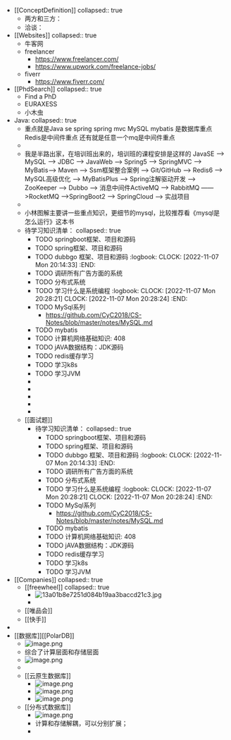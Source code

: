 - [[ConceptDefinition]]
  collapsed:: true
	- 两方和三方：
	- 洽谈：
- [[Websites]]
  collapsed:: true
	- 牛客网
	- freelancer
		- https://www.freelancer.com/
		- https://www.upwork.com/freelance-jobs/
	- fiverr
		- https://www.fiverr.com/
- [[PhdSearch]]
  collapsed:: true
	- Find a PhD
	- EURAXESS
	- 小木虫
- Java:
  collapsed:: true
	- 重点就是Java se    spring  spring mvc
	  MySQL  mybatis 是数据库重点
	  Redis是中间件重点
	  还有就是任意一个mq是中间件重点
	-
	- 我是半路出家，在培训班出来的，培训班的课程安排是这样的
	  JavaSE ——> MySQL ——> JDBC ——> JavaWeb ——> Spring5 ——> SpringMVC ——> MyBatis--> Maven ——> Ssm框架整合案例 ——> Git/GitHub ——> Redis6 ——> MySQL高级优化 ——> MyBatisPlus ——> Spring注解驱动开发 ——> ZooKeeper ——> Dubbo ——> 消息中间件ActiveMQ ——> RabbitMQ ——>RocketMQ ——>SpringBoot2 ——> SpringCloud ——> 实战项目
	-
	- 小林图解主要讲一些重点知识，更细节的mysql，比较推荐看《mysql是怎么运行》这本书
	- 待学习知识清单：
	  collapsed:: true
		- TODO springboot框架、项目和源码
		- TODO spring框架、项目和源码
		- TODO dubbgo 框架、项目和源码
		  :logbook:
		  	  CLOCK: [2022-11-07 Mon 20:14:33]
		  :END:
		- TODO 调研所有广告方面的系统
		- TODO 分布式系统
		- TODO 学习什么是系统编程
		  :logbook:
		  	  CLOCK: [2022-11-07 Mon 20:28:21]
		  	  CLOCK: [2022-11-07 Mon 20:28:24]
		  :END:
		- TODO MySql系列
			- https://github.com/CyC2018/CS-Notes/blob/master/notes/MySQL.md
		- TODO mybatis
		- TODO 计算机网络基础知识: 408
		- TODO jAVA数据结构：JDK源码
		- TODO redis缓存学习
		- TODO 学习k8s
		- TODO 学习JVM
		-
		-
		-
		-
		-
	- [[面试题]]
		- 待学习知识清单：
		  collapsed:: true
			- TODO springboot框架、项目和源码
			- TODO spring框架、项目和源码
			- TODO dubbgo 框架、项目和源码
			  :logbook:
			  	  CLOCK: [2022-11-07 Mon 20:14:33]
			  :END:
			- TODO 调研所有广告方面的系统
			- TODO 分布式系统
			- TODO 学习什么是系统编程
			  :logbook:
			  	  CLOCK: [2022-11-07 Mon 20:28:21]
			  	  CLOCK: [2022-11-07 Mon 20:28:24]
			  :END:
			- TODO MySql系列
				- https://github.com/CyC2018/CS-Notes/blob/master/notes/MySQL.md
			- TODO mybatis
			- TODO 计算机网络基础知识: 408
			- TODO jAVA数据结构：JDK源码
			- TODO redis缓存学习
			- TODO 学习k8s
			- TODO 学习JVM
- [[Companies]]
  collapsed:: true
	- [[freewheel]]
	  collapsed:: true
		- ![13a01b8e7251d084b19aa3baccd21c3.jpg](../assets/13a01b8e7251d084b19aa3baccd21c3_1667823497924_0.jpg)
		-
	- [[唯品会]]
	- [[快手]]
-
- [[数据库]][[PolarDB]]
	- ![image.png](../assets/image_1676288119841_0.png)
	- 综合了计算层面和存储层面
	- ![image.png](../assets/image_1676288255392_0.png)
	-
	- [[云原生数据库]]
		- ![image.png](../assets/image_1676288423048_0.png)
		- ![image.png](../assets/image_1676288963656_0.png)
		- ![image.png](../assets/image_1676289035637_0.png)
	- [[分布式数据库]]
		- ![image.png](../assets/image_1676288290932_0.png)
		- 计算和存储解耦，可以分别扩展；
		-
